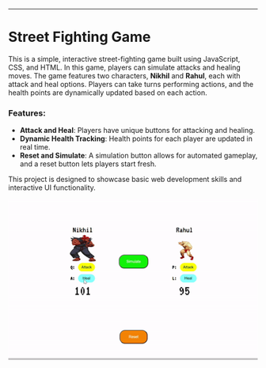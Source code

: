 

---

# Street Fighting Game

This is a simple, interactive street-fighting game built using JavaScript, CSS, and HTML. In this game, players can simulate attacks and healing moves. The game features two characters, **Nikhil** and **Rahul**, each with attack and heal options. Players can take turns performing actions, and the health points are dynamically updated based on each action.

### Features:
- **Attack and Heal**: Players have unique buttons for attacking and healing.
- **Dynamic Health Tracking**: Health points for each player are updated in real time.
- **Reset and Simulate**: A simulation button allows for automated gameplay, and a reset button lets players start fresh.

This project is designed to showcase basic web development skills and interactive UI functionality.

<img  src = "https://raw.githubusercontent.com/Vsnikhilmaheswar/Street-Fighting-Game/main/ezgif.com-video-to-gif-converter%20(1).gif">
